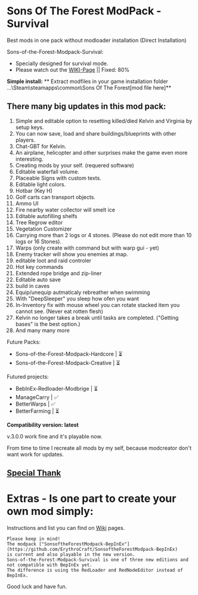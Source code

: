 # Sons Of The Forest ModPack - Survival
Best mods in one pack without modloader installation (Direct Installation)

Sons-of-the-Forest-Modpack-Survival: 
 - Specially designed for survival mode.
 - Please watch out the [WIKI-Page](https://github.com/ErythroCraft/Sons-of-the-Forest-Modpack-Survival/wiki) || Fixed: 80%

**Simple install:** 
** Extract modfiles in your game installation folder ...\Steam\steamapps\common\Sons Of The Forest\[mod file here]**
   
## There many big updates in this mod pack:

1. Simple and editable option to resetting killed/died Kelvin and Virginia by setup keys.
2. You can now save, load and share buildings/blueprints with other players.
3. Chat-GBT for Kelvin.
4. An airplane, helicopter and other surprises make the game even more interesting.
5. Creating mods by your self. (requered software)
6. Editable waterfall volume.
7. Placeable Signs with custom texts.
8. Editable light colors.
9. Hotbar (Key H)
10. Golf carts can transport objects.
11. Ammo UI
12. Fire nearby water collector will smelt ice
13. Editable autofilling shelfs
14. Tree Regrow editor
15. Vegetation Customizer
16. Carrying more than 2 logs or 4 stones. (Please do not edit more than 10 logs or 16 Stones).
17. Warps (only create with command but with warp gui - yet)
18. Enemy tracker will show you enemies at map.
19. editable loot and raid controler
20. Hot key commands
21. Extended rope bridge and zip-liner
22. Editable auto save
23. build in caves
24. Equip/unequip autmaticaly rebreather when swimming
25. With "DeepSleeper" you sleep how ofen you want
26. In-Inventory fix with mouse wheel you can rotate stacked item you cannot see. (Never eat rotten flesh)
27. Kelvin no longer takes a break until tasks are completed. ("Getting bases" is the best option.)
28. And many many more 

Future Packs:
 - Sons-of-the-Forest-Modpack-Hardcore | ⏳
 - Sons-of-the-Forest-Modpack-Creative | ⏳

Futured projects:
 - BebInEx-Redloader-Modbrige | ⏳
 - ManageCarry                | ✅ 
 - BetterWarps                | ✅ 
 - BetterFarming              | ⏳

**Compatibility version: latest**

v.3.0.0 work fine and it's playable now.

From time to time I recreate all mods by my self, because modcreator don't want work for updates.

## **[Special Thank](https://github.com/ErythroCraft/Sons-of-the-Forest-Modpack-Survival/wiki/Special-Thank)**

# Extras - Is one part to create your own mod simply:

Instructions and list you can find on [Wiki](https://github.com/ErythroCraft/Sons-of-the-Forest-Modpack-2.0/wiki) pages.


    Please keep in mind!
    The modpack ["SonsoftheForestModpack-BepInEx"](https://github.com/ErythroCraft/SonsoftheForestModpack-BepInEx) 
    is current and also playable in the new version. 
    Sons-of-the-Forest-Modpack-Survival is one of three new editions and not compatible with BepInEx yet. 
    The difference is using the RedLoader and RedNodeEditor instead of BepInEx.


Good luck and have fun.
